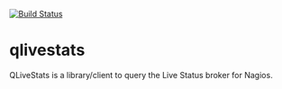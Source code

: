 [![Build Status](https://travis-ci.org/haukurk/qlivestats.svg)](https://travis-ci.org/haukurk/qlivestats)

# qlivestats
QLiveStats is a library/client to query the Live Status broker for Nagios.

